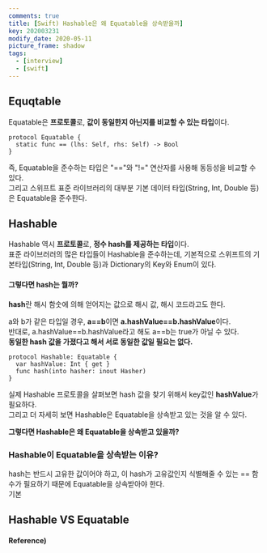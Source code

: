 ```yaml
---
comments: true
title: [Swift) Hashable은 왜 Equatable을 상속받을까]
key: 202003231
modify_date: 2020-05-11
picture_frame: shadow
tags:
  - [interview]
  - [swift]
---
```

 
## Equqtable
 
Equatable은 **프로토콜**로, **값이 동일한지 아닌지를 비교할 수 있는 타입**이다.   
```
protocol Equatable {
  static func == (lhs: Self, rhs: Self) -> Bool
}
```
즉, Equatable을 준수하는 타입은 "=="와 "!=" 연산자를 사용해 동등성을 비교할 수 있다.   
그리고 스위프트 표준 라이브러리의 대부분 기본 데이터 타입(String, Int, Double 등)은 Equatable을 준수한다.   
 
## Hashable
 
Hashable 역시 **프로토콜**로, **정수 hash를 제공하는 타입**이다.   
표준 라이브러러의 많은 타입들이 Hashable을 준수하는데, 기본적으로 스위프트의 기본타입(String, Int, Double 등)과 Dictionary의 Key와 Enum이 있다.    
 
#### 그렇다면 hash는 뭘까?
**hash**란 해시 함숫에 의해 얻어지는 값으로 해시 값, 해시 코드라고도 한다.
 
a와 b가 같은 타입일 경우, **a==b**이면 **a.hashValue==b.hashValue**이다.   
반대로, a.hashValue==b.hashValue라고 해도 a==b는 true가 아닐 수 있다.   
**동일한 hash 값을 가졌다고 해서 서로 동일한 값일 필요는 없다.**   
 
```
protocol Hashable: Equatable {
  var hashValue: Int { get }
  func hash(into hasher: inout Hasher)
}
```
실제 Hashable 프로토콜을 살펴보면 hash 값을 찾기 위해서 key값인 **hashValue**가 필요하다.   
그리고 더 자세히 보면 Hashable은 Equatable을 상속받고 있는 것을 알 수 있다.
 
**그렇다면 Hashable은 왜 Equatable을 상속받고 있을까?**
 
### Hashable이 Equatable을 상속받는 이유?
 
hash는 반드시 고유한 값이어야 하고, 이 hash가 고유값인지 식별해줄 수 있는 == 함수가 필요하기 때문에 Equatable을 상속받아야 한다.   
기본 
 
## Hashable VS Equatable
 
#### Reference)
